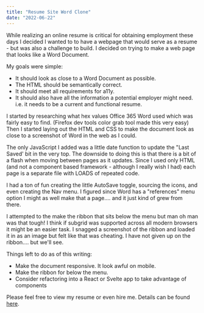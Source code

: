 ```yaml
---
title: "Resume Site Word Clone"
date: "2022-06-22"
---
```


While realizing an online resume is critical for obtaining employment these days I decided I wanted to to have a webpage that would serve as a resume - but was also a challenge to build. I decided on trying to make a web page that looks like a Word Document.

My goals were simple:

- It should look as close to a Word Document as possible.
- The HTML should be semantically correct.
- It should meet all requirements for a11y.
- It should also have all the information a potential employer might need. i.e. it needs to be a current and functional resume.

I started by researching what hex values Office 365 Word used which was fairly easy to find. (Firefox dev tools color grab tool made this very easy) Then I started laying out the HTML and CSS to make the document look as close to a screenshot of Word in the web as I could.

The only JavaScript I added was a little date function to update the "Last Saved' bit in the very top. The downside to doing this is that there is a bit of a flash when moving between pages as it updates. Since I used only HTML (and not a component based framework - although I really wish I had) each page is a separate file with LOADS of repeated code.

I had a ton of fun creating the little AutoSave toggle, sourcing the icons, and even creating the Nav menu. I figured since Word has a "references" menu option I might as well make that a page.... and it just kind of grew from there.

I attempted to the make the ribbon that sits below the menu but man oh man was that tough! I think if subgrid was supported across all modern browsers it might be an easier task. I snagged a screenshot of the ribbon and loaded it in as an image but felt like that was cheating. I have not given up on the ribbon.... but we'll see.

Things left to do as of this writing:

- Make the document responsive. It look awful on mobile.
- Make the ribbon for below the menu.
- Consider refactoring into a React or Svelte app to take advantage of components

Please feel free to view my resume or even hire me. Details can be found [here](https://resume.jonellwood.dev).

